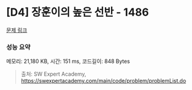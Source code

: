# [D4] 장훈이의 높은 선반 - 1486 

[문제 링크](https://swexpertacademy.com/main/code/problem/problemDetail.do?contestProbId=AV2b7Yf6ABcBBASw) 

### 성능 요약

메모리: 21,180 KB, 시간: 151 ms, 코드길이: 848 Bytes



> 출처: SW Expert Academy, https://swexpertacademy.com/main/code/problem/problemList.do